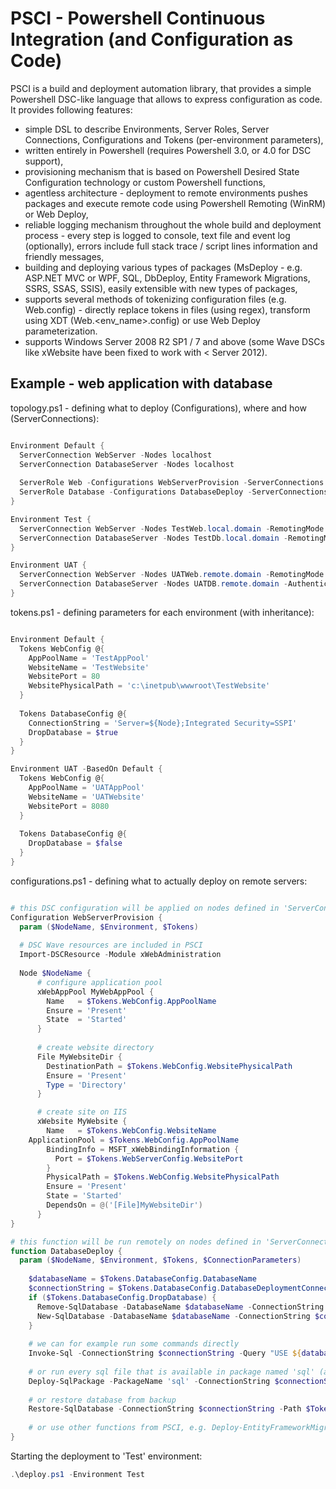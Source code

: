 PSCI - Powershell Continuous Integration (and Configuration as Code)
=======
PSCI is a build and deployment automation library, that provides a simple Powershell DSC-like language that allows to express configuration as code. It provides following features:
- simple DSL to describe Environments, Server Roles, Server Connections, Configurations and Tokens (per-environment parameters), 
- written entirely in Powershell (requires Powershell 3.0, or 4.0 for DSC support),
- provisioning mechanism that is based on Powershell Desired State Configuration technology or custom Powershell functions,
- agentless architecture - deployment to remote environments pushes packages and execute remote code using Powershell Remoting (WinRM) or Web Deploy, 
- reliable logging mechanism throughout the whole build and deployment process - every step is logged to console, text file and event log (optionally), errors include full stack trace / script lines information and friendly messages,
- building and deploying various types of packages (MsDeploy - e.g. ASP.NET MVC or WPF, SQL, DbDeploy, Entity Framework Migrations, SSRS, SSAS, SSIS), easily extensible with new types of packages,
- supports several methods of tokenizing configuration files (e.g. Web.config) - directly replace tokens in files (using regex), transform using XDT (Web.<env_name>.config) or use Web Deploy parameterization.
- supports Windows Server 2008 R2 SP1 / 7 and above (some Wave DSCs like xWebsite have been fixed to work with < Server 2012).

Example - web application with database
-------------
topology.ps1 - defining what to deploy (Configurations), where and how (ServerConnections):

```powershell

Environment Default {
  ServerConnection WebServer -Nodes localhost
  ServerConnection DatabaseServer -Nodes localhost
  
  ServerRole Web -Configurations WebServerProvision -ServerConnections WebServer
  ServerRole Database -Configurations DatabaseDeploy -ServerConnections DatabaseServer -RunRemotely
}

Environment Test {
  ServerConnection WebServer -Nodes TestWeb.local.domain -RemotingMode PSRemoting
  ServerConnection DatabaseServer -Nodes TestDb.local.domain -RemotingMode PSRemoting
}

Environment UAT {
  ServerConnection WebServer -Nodes UATWeb.remote.domain -RemotingMode WebDeployHandler
  ServerConnection DatabaseServer -Nodes UATDB.remote.domain -Authentication CredSSP -Protocol HTTPS 
}

```
tokens.ps1 - defining parameters for each environment (with inheritance):

```powershell

Environment Default {
  Tokens WebConfig @{
    AppPoolName = 'TestAppPool'
    WebsiteName = 'TestWebsite'
    WebsitePort = 80
    WebsitePhysicalPath = 'c:\inetpub\wwwroot\TestWebsite'
  }
  
  Tokens DatabaseConfig @{
    ConnectionString = 'Server=${Node};Integrated Security=SSPI'
    DropDatabase = $true
  }
}

Environment UAT -BasedOn Default {
  Tokens WebConfig @{
    AppPoolName = 'UATAppPool'
    WebsiteName = 'UATWebsite'
    WebsitePort = 8080
  }
  
  Tokens DatabaseConfig @{
    DropDatabase = $false
  }
}

```
configurations.ps1 - defining what to actually deploy on remote servers:

```powershell

# this DSC configuration will be applied on nodes defined in 'ServerConnection WebServer'
Configuration WebServerProvision {
  param ($NodeName, $Environment, $Tokens)
  
  # DSC Wave resources are included in PSCI
  Import-DSCResource -Module xWebAdministration
  
  Node $NodeName {
      # configure application pool
      xWebAppPool MyWebAppPool { 
        Name   = $Tokens.WebConfig.AppPoolName
        Ensure = 'Present' 
        State  = 'Started'
      }
      
      # create website directory
      File MyWebsiteDir {
        DestinationPath = $Tokens.WebConfig.WebsitePhysicalPath
        Ensure = 'Present'
        Type = 'Directory'
      }

      # create site on IIS
      xWebsite MyWebsite { 
        Name   = $Tokens.WebConfig.WebsiteName
	ApplicationPool = $Tokens.WebConfig.AppPoolName 
        BindingInfo = MSFT_xWebBindingInformation { 
          Port = $Tokens.WebServerConfig.WebsitePort
        } 
        PhysicalPath = $Tokens.WebConfig.WebsitePhysicalPath
        Ensure = 'Present' 
        State = 'Started' 
        DependsOn = @('[File]MyWebsiteDir')
      } 
}

# this function will be run remotely on nodes defined in 'ServerConnection DatabaseServer' 
function DatabaseDeploy {
  param ($NodeName, $Environment, $Tokens, $ConnectionParameters)
  
    $databaseName = $Tokens.DatabaseConfig.DatabaseName
    $connectionString = $Tokens.DatabaseConfig.DatabaseDeploymentConnectionString
    if ($Tokens.DatabaseConfig.DropDatabase) { 
      Remove-SqlDatabase -DatabaseName $databaseName -ConnectionString $connectionString
      New-SqlDatabase -DatabaseName $databaseName -ConnectionString $connectionString
    }
    
    # we can for example run some commands directly
    Invoke-Sql -ConnectionString $connectionString -Query "USE ${databaseName}; PRINT 'some commands'"
    
    # or run every sql file that is available in package named 'sql' (assuming we have built the package beforehand)
    Deploy-SqlPackage -PackageName 'sql' -ConnectionString $connectionString
    
    # or restore database from backup
    Restore-SqlDatabase -ConnectionString $connectionString -Path $Tokens.DatabaseConfig.BackupPath -DatabaseName $databaseName 
    
    # or use other functions from PSCI, e.g. Deploy-EntityFrameworkMigratePackage, Deploy-DBDeploy, Deploy-SSRS*
}
```
Starting the deployment to 'Test' environment:
```powershell
.\deploy.ps1 -Environment Test
```
